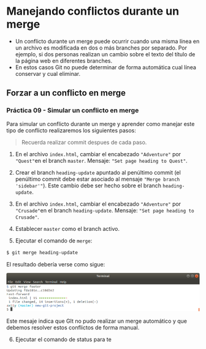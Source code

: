 # Manejando conflictos durante un merge

 - Un conflicto durante un merge puede ocurrir cuando una misma línea en un archivo es modificada en dos o más branches por separado. Por ejemplo, si dos personas realizan un cambio sobre el texto del título de la página web en diferentes branches.
 - En estos casos Git no puede determinar de forma automática cual línea conservar y cual eliminar.

## Forzar a un conflicto en merge

### Práctica 09 - Simular un conflicto en merge

Para simular un conflicto durante un merge y aprender como manejar este tipo de conflicto realizaremos los siguientes pasos:

> Recuerda realizar commit despues de cada paso.

 1. En el archivo `index.html`, cambiar el encabezado `"Adventure"` por `"Quest"`en el branch `master`. Mensaje: `"Set page heading to Quest"`.

 2. Crear el branch `heading-update` apuntado al penúltimo commit (el penúltimo commit debe estar asociado al mensaje `"Merge branch 'sidebar'"`). Este cambio debe ser hecho sobre el branch `heading-update`. 

 3. En el archivo `index.html`, cambiar el encabezado `"Adventure"` por `"Crusade"`en el branch `heading-update`. Mensaje: `"Set page heading to Crusade"`.

 4. Establecer `master` como el branch activo.
 5. Ejecutar el comando de `merge`:

```bash
$ git merge heading-update
```
El resultado debería verse como sigue:

![img_09_git_merge_01](images/img_08_git_merge_01.png)

Este mesaje indica que GIt no pudo realizar un merge automático y que debemos resolver estos conflictos de forma manual.

 6. Ejecutar el comando de status para te
<!--stackedit_data:
eyJoaXN0b3J5IjpbLTEzODMxNjQ3MTYsLTY4MTY0NDk3MiwxNz
c4NzQyOTkxLC0zODAwNTM0MzVdfQ==
-->